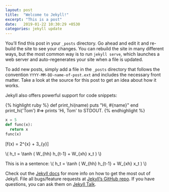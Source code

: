 ```yaml
---
layout: post
title:  "Welcome to Jekyll!"
excerpt: "This is a post"
date:   2019-01-22 10:30:29 +0530
categories: jekyll update
---
```


<script type="text/javascript" src="//cdn.mathjax.org/mathjax/latest/MathJax.js?config=TeX-AMS-MML_HTMLorMML"></script>

You’ll find this post in your `_posts` directory. Go ahead and edit it and re-build the site to see your changes. You can rebuild the site in many different ways, but the most common way is to run `jekyll serve`, which launches a web server and auto-regenerates your site when a file is updated.

To add new posts, simply add a file in the `_posts` directory that follows the convention `YYYY-MM-DD-name-of-post.ext` and includes the necessary front matter. Take a look at the source for this post to get an idea about how it works.

Jekyll also offers powerful support for code snippets:

{% highlight ruby %}
def print_hi(name)
  puts "Hi, #{name}"
end
print_hi('Tom')
#=> prints 'Hi, Tom' to STDOUT.
{% endhighlight %}

```python
x = 5
def func(x):
  return x
func(x)
```

\[f(x) = 2^{x} + 3_{y}\]

\\( h\_t = \tanh ( W\_{hh} h\_{t-1} + W\_{xh} x\_t ) \\)

This is in a sentence: \\( h\_t = \tanh ( W\_{hh} h\_{t-1} + W\_{xh} x\_t ) \\)

Check out the [Jekyll docs][jekyll-docs] for more info on how to get the most out of Jekyll. File all bugs/feature requests at [Jekyll’s GitHub repo][jekyll-gh]. If you have questions, you can ask them on [Jekyll Talk][jekyll-talk].

[jekyll-docs]: https://jekyllrb.com/docs/home
[jekyll-gh]:   https://github.com/jekyll/jekyll
[jekyll-talk]: https://talk.jekyllrb.com/
